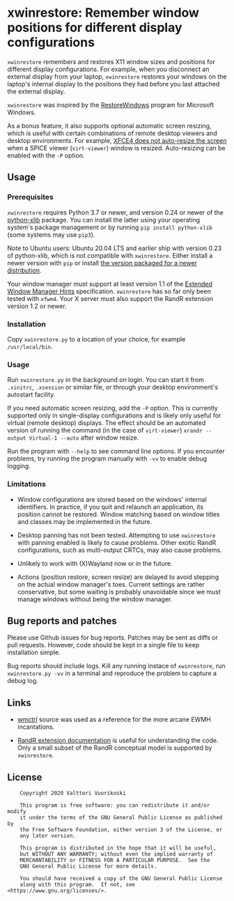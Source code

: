 # xwinrestore: Remember window positions for different display configurations

`xwinrestore` remembers and restores X11 window sizes and positions for
different display configurations. For example, when you disconnect an external
display from your laptop, `xwinrestore` restores your windows on the laptop's
internal display to the positions they had before you last attached the
external display.

`xwinrestore` was inspired by the [RestoreWindows](https://github.com/gurrhack/RestoreWindows)
program for Microsoft Windows.

As a bonus feature, it also supports optional automatic screen resizing, which is useful
with certain combinations of remote desktop viewers and desktop environments. For example,
[XFCE4 does not auto-resize the screen](https://gitlab.xfce.org/xfce/xfce4-settings/-/issues/142)
when a SPICE viewer (`virt-viewer`) window is resized. Auto-resizing can be enabled
with the `-P` option.

## Usage

### Prerequisites

`xwinrestore` requires Python 3.7 or newer, and version 0.24 or newer of the
[python-xlib](https://github.com/python-xlib/python-xlib) package. You can
install the latter using your operating system's package management or by
running `pip install python-xlib` (some systems may use `pip3`).

Note to Ubuntu users: Ubuntu 20.04 LTS and earlier ship with version 0.23 of
python-xlib, which is not compatible with `xwinrestore`. Either install a newer
version with `pip` or install [the version packaged for a newer
distribution](https://packages.ubuntu.com/groovy/python3-xlib).

Your window manager must support at least version 1.1 of the
[Extended Window Manager Hints](https://specifications.freedesktop.org/wm-spec/wm-spec-latest.html)
specification. `xwinrestore` has so far only been tested with `xfwm4`.
Your X server must also support the RandR extension version 1.2 or newer.

### Installation

Copy `xwinrestore.py` to a location of your choice, for example `/usr/local/bin`.

### Usage

Run `xwinrestore.py` in the background on login. You can start it from
`.xinitrc`, `.xsession` or similar file, or through your desktop
environment's autostart facility.

If you need automatic screen resizing, add the `-P` option. This is
currently supported only in single-display configurations and is
likely only useful for virtual (remote desktop) displays. The effect
should be an automated version of running the command (in the case of `virt-viewer`)
`xrandr --output Virtual-1 --auto` after window resize.

Run the program with `--help` to see command line options. If you
encounter problems, try running the program manually with `-vv` to enable
debug logging.

### Limitations

  * Window configurations are stored based on the windows' internal
    identifiers. In practice, if you quit and relaunch an application, its
    position cannot be restored. Window matching based on window titles
    and classes may be implemented in the future.

  * Desktop panning has not been tested. Attempting to use
    `xwinrestore` with panning enabled is likely to cause
    problems. Other exotic RandR configurations, such as multi-output
    CRTCs, may also cause problems.

  * Unlikely to work with (X)Wayland now or in the future.
  
  * Actions (position restore, screen resize) are delayed to avoid stepping
    on the actual window manager's toes. Current settings are rather
    conservative, but some waiting is probably unavoidable since we must manage
    windows without being the window manager.

## Bug reports and patches

Please use Github issues for bug reports. Patches may be sent as diffs or pull requests.
However, code should be kept in a single file to keep installation simple.

Bug reports should include logs. Kill any running instace of `xwinrestore`, run
`xwinrestore.py -vv` in a terminal and reproduce the problem to capture a debug log.

## Links

  * [wmctrl](https://github.com/Conservatory/wmctrl) source was used as a reference for
    the more arcane EWMH incantations.
    
  * [RandR extension documentation](https://www.x.org/releases/current/doc/randrproto/randrproto.txt)
    is useful for understanding the code. Only a small subset of the RandR conceptual model is
    supported by `xwinrestore`.

## License

```
    Copyright 2020 Valtteri Vuorikoski

    This program is free software: you can redistribute it and/or modify
    it under the terms of the GNU General Public License as published by
    the Free Software Foundation, either version 3 of the License, or
    any later version.

    This program is distributed in the hope that it will be useful,
    but WITHOUT ANY WARRANTY; without even the implied warranty of
    MERCHANTABILITY or FITNESS FOR A PARTICULAR PURPOSE.  See the
    GNU General Public License for more details.

    You should have received a copy of the GNU General Public License
    along with this program.  If not, see <https://www.gnu.org/licenses/>.
```
